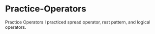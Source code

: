 # Practice-Operators
Practice Operators
I practiced spread operator, rest pattern, and logical operators.
